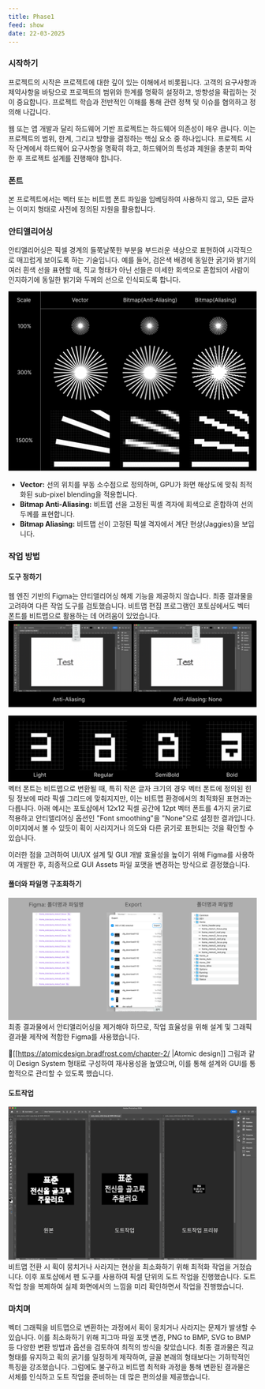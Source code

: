 ```yaml
---
title: Phase1
feed: show
date: 22-03-2025
---
```

### 시작하기
프로젝트의 시작은 프로젝트에 대한 깊이 있는 이해에서 비롯됩니다. 고객의 요구사항과 제약사항을 바탕으로 프로젝트의 범위와 한계를 명확히 설정하고, 방향성을 확립하는 것이 중요합니다. 프로젝트 학습과 전반적인 이해를 통해 관련 정책 및 이슈를 협의하고 정의해 나갑니다.

웹 또는 앱 개발과 달리 하드웨어 기반 프로젝트는 하드웨어 의존성이 매우 큽니다. 이는 프로젝트의 범위, 한계, 그리고 방향을 결정하는 핵심 요소 중 하나입니다. 프로젝트 시작 단계에서 하드웨어 요구사항을 명확히 하고, 하드웨어의 특성과 제원을 충분히 파악한 후 프로젝트 설계를 진행해야 합니다.

### 폰트
본 프로젝트에서는 벡터 또는 비트맵 폰트 파일을 임베딩하여 사용하지 않고, 모든 글자는 이미지 형태로 사전에 정의된 자원을 활용합니다.

### 안티앨리어싱
안티앨리어싱은 픽셀 경계의 들쭉날쭉한 부분을 부드러운 색상으로 표현하여 시각적으로 매끄럽게 보이도록 하는 기술입니다. 예를 들어, 검은색 배경에 동일한 굵기와 밝기의 여러 흰색 선을 표현할 때, 직교 형태가 아닌 선들은 미세한 회색으로 혼합되어 사람이 인지하기에 동일한 밝기와 두께의 선으로 인식되도록 합니다.

![](/assets/img/01_bp_Vector_vs_bmp.png)
- **Vector:** 선의 위치를 부동 소수점으로 정의하며, GPU가 화면 해상도에 맞춰 최적화된 sub-pixel blending을 적용합니다.
- **Bitmap Anti-Aliasing:** 비트맵 선을 고정된 픽셀 격자에 회색으로 혼합하여 선의 두께를 표현합니다.
- **Bitmap Aliasing:** 비트맵 선이 고정된 픽셀 격자에서 계단 현상(Jaggies)을 보입니다.

### 작업 방법

#### 도구 정하기
웹 엔진 기반의 Figma는 안티앨리어싱 해제 기능을 제공하지 않습니다. 최종 결과물을 고려하여 다른 작업 도구를 검토했습니다. 비트맵 편집 프로그램인 포토샵에서도 벡터 폰트를 비트맵으로 활용하는 데 어려움이 있었습니다.
![](/assets/img/01_bp_font_smoothing.png)

![](/assets/img/01_bp_anti-aliasing.png)
벡터 폰트는 비트맵으로 변환될 때, 특히 작은 글자 크기의 경우 벡터 폰트에 정의된 힌팅 정보에 따라 픽셀 그리드에 맞춰지지만, 이는 비트맵 환경에서의 최적화된 표현과는 다릅니다. 아래 예시는 포토샵에서 12x12 픽셀 공간에 12pt 벡터 폰트를 4가지 굵기로 적용하고 안티앨리어싱 옵션인 "Font smoothing"을 "None"으로 설정한 결과입니다. 이미지에서 볼 수 있듯이 획이 사라지거나 의도와 다른 굵기로 표현되는 것을 확인할 수 있습니다.

이러한 점을 고려하여 UI/UX 설계 및 GUI 개발 효율성을 높이기 위해 Figma를 사용하여 개발한 후, 최종적으로 GUI Assets 파일 포맷을 변경하는 방식으로 결정했습니다.


#### 폴더와 파일명 구조화하기
![](/assets/img/01_bp_folder_n_filenaming.png)
최종 결과물에서 안티앨리어싱을 제거해야 하므로, 작업 효율성을 위해 설계 및 그래픽 결과물 제작에 적합한 Figma를 사용했습니다.

[[https://atomicdesign.bradfrost.com/chapter-2/ |Atomic design]]
그림과 같이 Design System 형태로 구성하여 재사용성을 높였으며, 이를 통해 설계와 GUI를 통합적으로 관리할 수 있도록 했습니다.

#### 도트작업
![](/assets/img/01_bp_dot_ps.png)
비트맵 전환 시 획이 뭉치거나 사라지는 현상을 최소화하기 위해 최적화 작업을 거쳤습니다. 이후 포토샵에서 펜 도구를 사용하여 픽셀 단위의 도트 작업을 진행했습니다. 도트 작업 창을 복제하여 실제 화면에서의 느낌을 미리 확인하면서 작업을 진행했습니다.

### 마치며
벡터 그래픽을 비트맵으로 변환하는 과정에서 획이 뭉치거나 사라지는 문제가 발생할 수 있습니다. 이를 최소화하기 위해 피그마 파일 포맷 변경, PNG to BMP, SVG to BMP 등 다양한 변환 방법과 옵션을 검토하여 최적의 방식을 찾았습니다. 최종 결과물은 직교 형태를 유지하고 획의 굵기를 일정하게 제작하여, 글꼴 본래의 형태보다는 기하학적인 특징을 강조했습니다. 그럼에도 불구하고 비트맵 최적화 과정을 통해 변환된 결과물은 서체를 인식하고 도트 작업을 준비하는 데 많은 편의성을 제공했습니다.